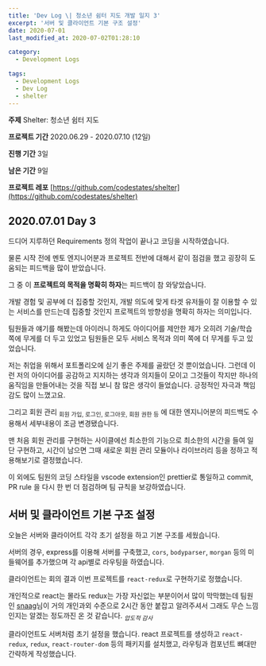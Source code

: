 ```yaml
---
title: 'Dev Log \| 청소년 쉼터 지도 개발 일지 3'
excerpt: '서버 및 클라이언트 기본 구조 설정'
date: 2020-07-01
last_modified_at: 2020-07-02T01:28:10

category:
  - Development Logs

tags:
  - Development Logs
  - Dev Log
  - shelter
---
```


**주제** Shelter: 청소년 쉼터 지도

**프로젝트 기간** 2020.06.29 - 2020.07.10 (12일)

**진행 기간** 3일

**남은 기간** 9일

**프로젝트 레포** [https://github.com/codestates/shelter](https://github.com/codestates/shelter)



## 2020.07.01 Day 3
드디어 지루하던 Requirements 정의 작업이 끝나고 코딩을 시작하였습니다.

물론 시작 전에 멘토 엔지니어분과 프로젝트 전반에 대해서 같이 점검을 했고 굉장히 도움되는 피드백을 많이 받았습니다.

그 중 이 **프로젝트의 목적을 명확히 하자**는 피드백이 참 와닿았습니다.

개발 경험 및 공부에 더 집중할 것인지, 개발 의도에 맞게 타겟 유저들이 잘 이용할 수 있는 서비스를 만드는데 집중할 것인지 프로젝트의 방향성을 명확히 하자는 의미입니다.

팀원들과 얘기를 해봤는데 아이러니 하게도 아이디어를 제안한 제가 오히려 기술/학습 쪽에 무게를 더 두고 있었고 팀원들은 모두 서비스 목적과 의미 쪽에 더 무게를 두고 있었습니다.

저는 취업을 위해서 포트폴리오에 싣기 좋은 주제를 골랐던 것 뿐이었습니다.
그런데 이런 저의 아이디어를 공감하고 지지하는 생각과 의지들이 모이고 그것들이 작지만 하나의 움직임을 만들어내는 것을 직접 보니 참 많은 생각이 들었습니다.
긍정적인 자극과 책임감도 많이 느꼈고요.

그리고 회원 관리 <sub>회원 가입, 로그인, 로그아웃, 회원 권한 등</sub> 에 대한 엔지니어분의 피드백도 수용해서 세부내용이 조금 변경됐습니다.

맨 처음 회원 관리를 구현하는 사이클에선 최소한의 기능으로 최소한의 시간을 들여 일단 구현하고, 시간이 남으면 그때 새로운 회원 관리 모듈이나 라이브러리 등을 정하고 적용해보기로 결정했습니다.

이 외에도 팀원의 코딩 스타일을 vscode extension인 prettier로 통일하고 commit, PR rule 을 다시 한 번 더 점검하며 팀 규칙을 보강하였습니다.



## 서버 및 클라이언트 기본 구조 설정
오늘은 서버와 클라이어트 각각 초기 설정을 하고 기본 구조를 세웠습니다.

서버의 경우, express를 이용해 서버를 구축했고, `cors`, `bodyparser`, `morgan` 등의 미들웨어를 추가했으며 각 api별로 라우팅을 하였습니다.

클라이언트는 회의 결과 이번 프로젝트를 `react-redux`로 구현하기로 정했습니다.

개인적으로 react는 몰라도 redux는 가장 자신없는 부분이어서 많이 막막했는데 팀원인 [snaag](https://github.com/snaag)님이 거의 개인과외 수준으로 2시간 동안 붙잡고 알려주셔서 그래도 무슨 느낌인지는 알겠는 정도까진 온 것 같습니다. <sub>*압도적 감사*</sub>

클라이언트도 서버처럼 초기 설정을 했습니다. react 프로젝트를 생성하고 `react-redux`, `redux`, `react-router-dom` 등의 패키지를 설치했고, 라우팅과 컴포넌트 뼈대만 간략하게 작성했습니다.